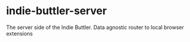 indie-buttler-server
====================

The server side of the Indie Buttler. Data agnostic router to local browser extensions